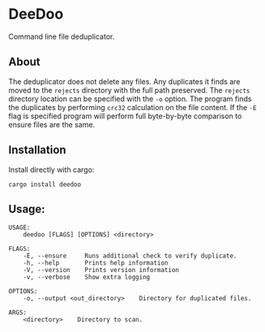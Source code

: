# DeeDoo

Command line file deduplicator.

## About

The deduplicator does not delete any files. Any duplicates it finds are moved to the `rejects` directory with the full path preserved. The `rejects` directory location can be specified with the `-o` option. The program finds the duplicates by performing `crc32` calculation on the file content. If the `-E` flag is specified program will perform full byte-by-byte comparison to ensure files are the same. 

## Installation
Install directly with cargo:

``` shell
cargo install deedoo
```

## Usage:
``` shell
USAGE:
    deedoo [FLAGS] [OPTIONS] <directory>

FLAGS:
    -E, --ensure     Runs additional check to verify duplicate.
    -h, --help       Prints help information
    -V, --version    Prints version information
    -v, --verbose    Show extra logging

OPTIONS:
    -o, --output <out_directory>    Directory for duplicated files.

ARGS:
    <directory>    Directory to scan.
```

